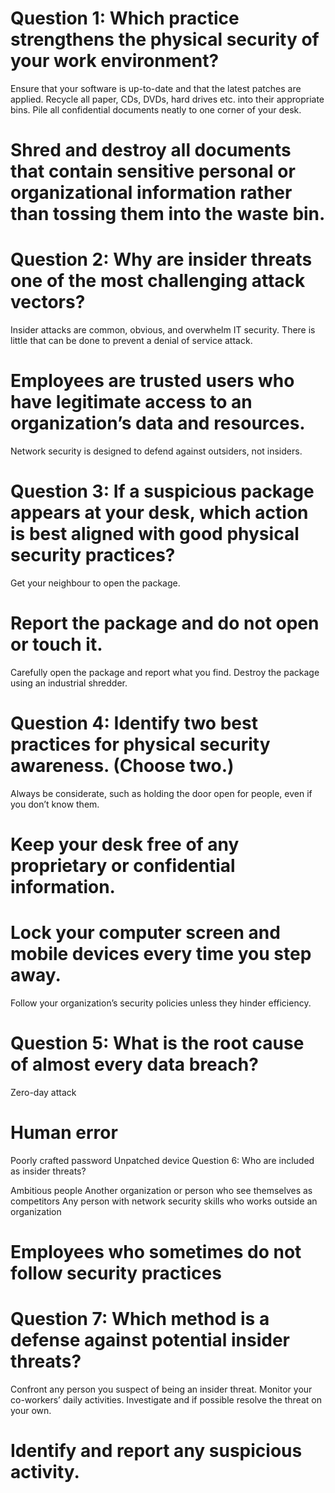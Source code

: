 # Question 1: Which practice strengthens the physical security of your work environment?

Ensure that your software is up-to-date and that the latest patches are applied.
Recycle all paper, CDs, DVDs, hard drives etc. into their appropriate bins.
Pile all confidential documents neatly to one corner of your desk.
# Shred and destroy all documents that contain sensitive personal or organizational information rather than tossing them into the waste bin.

# Question 2: Why are insider threats one of the most challenging attack vectors?

Insider attacks are common, obvious, and overwhelm IT security.
There is little that can be done to prevent a denial of service attack.
# Employees are trusted users who have legitimate access to an organization’s data and resources.
Network security is designed to defend against outsiders, not insiders.


# Question 3: If a suspicious package appears at your desk, which action is best aligned with good physical security practices?

Get your neighbour to open the package.
# Report the package and do not open or touch it.
Carefully open the package and report what you find.
Destroy the package using an industrial shredder.

# Question 4: Identify two best practices for physical security awareness. (Choose two.)

Always be considerate, such as holding the door open for people, even if you don’t know them.
# Keep your desk free of any proprietary or confidential information.
# Lock your computer screen and mobile devices every time you step away.
Follow your organization’s security policies unless they hinder efficiency.


# Question 5: What is the root cause of almost every data breach?

Zero-day attack
# Human error
Poorly crafted password
Unpatched device
Question 6: Who are included as insider threats?

Ambitious people
Another organization or person who see themselves as competitors
Any person with network security skills who works outside an organization
# Employees who sometimes do not follow security practices

# Question 7: Which method is a defense against potential insider threats?

Confront any person you suspect of being an insider threat.
Monitor your co-workers’ daily activities.
Investigate and if possible resolve the threat on your own.
# Identify and report any suspicious activity.
